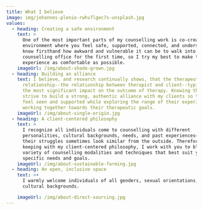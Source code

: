 ```yaml
---
title: What I believe
image: img/johannes-plenio-rwhv7lgec7s-unsplash.jpg
values:
  - heading: Creating a safe environment
    text: >
      One of the most important parts of my counselling work is co-creating an
      environment where you feel safe, supported, connected, and understood. I
      know firsthand how awkward and vulnerable it can be to walk into a
      counselling office for the first time, so I try my best to make the
      experience as comfortable as possible. 
    imageUrl: /img/about-shade-grown.jpg
  - heading: Building an alliance
    text: I believe, and research continually shows, that the therapeutic
      relationship--the relationship between therapist and client--typically has
      the most significant impact on the outcome of therapy. Knowing this, I
      strive to build a strong, authentic alliance with my clients so that they
      feel seen and supported while exploring the range of their experience and
      working together towards their therapeutic goals.
    imageUrl: /img/about-single-origin.jpg
  - heading: A client-centered philosophy
    text: >
      I recognize all individuals come to counselling with different
      personalities, cultural backgrounds, needs, and past experiences—even if
      their struggles sometimes look similar from the outside. Therefore, in
      keeping with my client-centered philosophy, I work with you to blend a
      variety of counselling modalities and techniques that best suit your
      specific needs and goals.  
    imageUrl: /img/about-sustainable-farming.jpg
  - heading: An open, inclusive space
    text: >+
      I warmly welcome individuals of all genders, sexual orientations, and
      cultural backgrounds.

    imageUrl: /img/about-direct-sourcing.jpg
---
```

